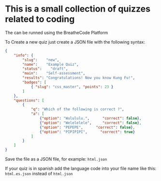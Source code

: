 # This is a small collection of quizzes related to coding

The can be runned using the BreatheCode Platform

To Create a new quiz just create a JSON file with the following syntax:

```json
{
    "info": {
        "slug":    "new",
        "name":    "Example Quiz",
        "status":    "draft",
        "main":    "Self-assessment",
        "results": "Congratulations! Now you know Kung Fu!",
        "badges": [
            { "slug": "css_master", "points": 23 }
        ]
    },
    "questions": [
        {
            "q": "Which of the following is correct ?",
            "a": [
                {"option": "Wulululu.",      "correct": false},
                {"option": "Welelelele",     "correct": false},
                {"option": "PEPEPE",      "correct": false},
                {"option": "PIPIPIPI",      "correct": true}
            ]
        }
    ]
}
```

Save the file as a JSON file, for example: `html.json`

If your quiz is in spanish add the language code into your file name like this: `html.es.json` instead of `html.json`
